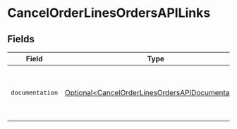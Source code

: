 # CancelOrderLinesOrdersAPILinks


## Fields

| Field                                                                                                              | Type                                                                                                               | Required                                                                                                           | Description                                                                                                        |
| ------------------------------------------------------------------------------------------------------------------ | ------------------------------------------------------------------------------------------------------------------ | ------------------------------------------------------------------------------------------------------------------ | ------------------------------------------------------------------------------------------------------------------ |
| `documentation`                                                                                                    | [Optional\<CancelOrderLinesOrdersAPIDocumentation>](../../models/errors/CancelOrderLinesOrdersAPIDocumentation.md) | :heavy_minus_sign:                                                                                                 | The URL to the generic Mollie API error handling guide.                                                            |